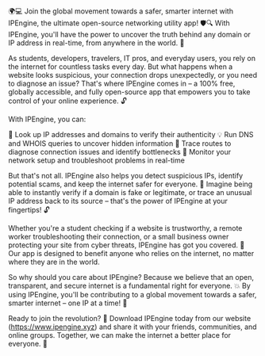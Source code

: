 🌍💻 Join the global movement towards a safer, smarter internet with IPEngine, the ultimate open-source networking utility app! 🛡️🔍 With IPEngine, you'll have the power to uncover the truth behind any domain or IP address in real-time, from anywhere in the world. 📡

As students, developers, travelers, IT pros, and everyday users, you rely on the internet for countless tasks every day. But what happens when a website looks suspicious, your connection drops unexpectedly, or you need to diagnose an issue? That's where IPEngine comes in – a 100% free, globally accessible, and fully open-source app that empowers you to take control of your online experience. 🔓

With IPEngine, you can:

🔹 Look up IP addresses and domains to verify their authenticity
💡 Run DNS and WHOIS queries to uncover hidden information
📍 Trace routes to diagnose connection issues and identify bottlenecks
🚀 Monitor your network setup and troubleshoot problems in real-time

But that's not all. IPEngine also helps you detect suspicious IPs, identify potential scams, and keep the internet safer for everyone. 💪 Imagine being able to instantly verify if a domain is fake or legitimate, or trace an unusual IP address back to its source – that's the power of IPEngine at your fingertips! 🔓

Whether you're a student checking if a website is trustworthy, a remote worker troubleshooting their connection, or a small business owner protecting your site from cyber threats, IPEngine has got you covered. 🚀 Our app is designed to benefit anyone who relies on the internet, no matter where they are in the world.

So why should you care about IPEngine? Because we believe that an open, transparent, and secure internet is a fundamental right for everyone. 💥 By using IPEngine, you'll be contributing to a global movement towards a safer, smarter internet – one IP at a time! 🚀

Ready to join the revolution? 🔔 Download IPEngine today from our website (https://www.ipengine.xyz) and share it with your friends, communities, and online groups. Together, we can make the internet a better place for everyone. 🌟